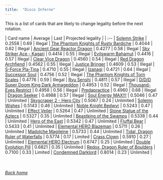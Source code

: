 ```yaml
---
title:  "Disco Inferno"
---
```


This is a list of cards that are likely to change legality before the next rotation.

| Card name | Average | Last | Projected legality |
| :-- |
[Solemn Strike](https://db.ygoprodeck.com/card/?search=Solemn%20Strike) | 0.2558 | 0.69 | Illegal |
[The Phantom Knights of Rusty Bardiche](https://db.ygoprodeck.com/card/?search=The%20Phantom%20Knights%20of%20Rusty%20Bardiche) | 0.4044 | 0.62 | Illegal |
[Ancient Gear Reactor Dragon](https://db.ygoprodeck.com/card/?search=Ancient%20Gear%20Reactor%20Dragon) | 0.4277 | 0.58 | Illegal |
[Sky Striker Ace - Kagari](https://db.ygoprodeck.com/card/?search=Sky%20Striker%20Ace%20-%20Kagari) | 0.4414 | 0.55 | Illegal |
[Evilswarm Bahamut](https://db.ygoprodeck.com/card/?search=Evilswarm%20Bahamut) | 0.4416 | 0.57 | Illegal |
[Clear Vice Dragon](https://db.ygoprodeck.com/card/?search=Clear%20Vice%20Dragon) | 0.4560 | 0.54 | Illegal |
[Red Dragon Archfiend](https://db.ygoprodeck.com/card/?search=Red%20Dragon%20Archfiend) | 0.4562 | 0.55 | Illegal |
[Justice Bringer](https://db.ygoprodeck.com/card/?search=Justice%20Bringer) | 0.4609 | 0.53 | Illegal |
[S-Force Pla-Tina](https://db.ygoprodeck.com/card/?search=S-Force%20Pla-Tina) | 0.4710 | 0.55 | Illegal |
[Izanagi](https://db.ygoprodeck.com/card/?search=Izanagi) | 0.4721 | 0.64 | Illegal |
[Successor Soul](https://db.ygoprodeck.com/card/?search=Successor%20Soul) | 0.4756 | 0.52 | Illegal |
[The Phantom Knights of Torn Scales](https://db.ygoprodeck.com/card/?search=The%20Phantom%20Knights%20of%20Torn%20Scales) | 0.4776 | 0.59 | Illegal |
[Ryu Senshi](https://db.ygoprodeck.com/card/?search=Ryu%20Senshi) | 0.4811 | 0.57 | Illegal |
[D/D/D Super Doom King Dark Armageddon](https://db.ygoprodeck.com/card/?search=D/D/D%20Super%20Doom%20King%20Dark%20Armageddon) | 0.4953 | 0.52 | Illegal |
[Thousand-Eyes Restrict](https://db.ygoprodeck.com/card/?search=Thousand-Eyes%20Restrict) | 0.4958 | 0.56 | Illegal |
[Predapractice](https://db.ygoprodeck.com/card/?search=Predapractice) | 0.4960 | 0.68 | Illegal |
[Dragon Seeker](https://db.ygoprodeck.com/card/?search=Dragon%20Seeker) | 0.4988 | 0.57 | Illegal |
[Soul Energy MAX!!!](https://db.ygoprodeck.com/card/?search=Soul%20Energy%20MAX!!!) | 0.5046 | 0.47 | Unlimited |
[Skyscraper 2 - Hero City](https://db.ygoprodeck.com/card/?search=Skyscraper%202%20-%20Hero%20City) | 0.5067 | 0.24 | Unlimited |
[Solemn Wishes](https://db.ygoprodeck.com/card/?search=Solemn%20Wishes) | 0.5143 | 0.46 | Unlimited |
[Noble Knight Bedwyr](https://db.ygoprodeck.com/card/?search=Noble%20Knight%20Bedwyr) | 0.5243 | 0.47 | Unlimited |
[Effect Veiler](https://db.ygoprodeck.com/card/?search=Effect%20Veiler) | 0.5264 | 0.47 | Unlimited |
[Stone Statue of the Aztecs](https://db.ygoprodeck.com/card/?search=Stone%20Statue%20of%20the%20Aztecs) | 0.5327 | 0.35 | Unlimited |
[Beastking of the Swamps](https://db.ygoprodeck.com/card/?search=Beastking%20of%20the%20Swamps) | 0.5338 | 0.44 | Unlimited |
[Hero of the East](https://db.ygoprodeck.com/card/?search=Hero%20of%20the%20East) | 0.5342 | 0.47 | Unlimited |
[Fluffal Bear](https://db.ygoprodeck.com/card/?search=Fluffal%20Bear) | 0.5433 | 0.41 | Unlimited |
[Elemental HERO Blazeman](https://db.ygoprodeck.com/card/?search=Elemental%20HERO%20Blazeman) | 0.5711 | 0.26 | Unlimited |
[Madolche Magileine](https://db.ygoprodeck.com/card/?search=Madolche%20Magileine) | 0.5733 | 0.44 | Unlimited |
[Tidal, Dragon Ruler of Waterfalls](https://db.ygoprodeck.com/card/?search=Tidal,%20Dragon%20Ruler%20of%20Waterfalls) | 0.5774 | 0.17 | Limited |
[Crass Clown](https://db.ygoprodeck.com/card/?search=Crass%20Clown) | 0.5910 | 0.27 | Unlimited |
[Elemental HERO Electrum](https://db.ygoprodeck.com/card/?search=Elemental%20HERO%20Electrum) | 0.6747 | 0.25 | Unlimited |
[Double Evolution Pill](https://db.ygoprodeck.com/card/?search=Double%20Evolution%20Pill) | 0.6821 | 0.35 | Unlimited |
[Redox, Dragon Ruler of Boulders](https://db.ygoprodeck.com/card/?search=Redox,%20Dragon%20Ruler%20of%20Boulders) | 0.7100 | 0.33 | Limited |
[Condemned Darklord](https://db.ygoprodeck.com/card/?search=Condemned%20Darklord) | 0.8014 | 0.23 | Unlimited |

<br>

###### [Back home](index)